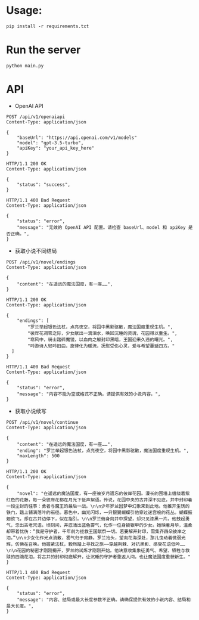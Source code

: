 # Usage:

`pip install -r requirements.txt`

# Run the server

`python main.py`

# API
- OpenAI API 
```http request
POST /api/v1/openaiapi
Content-Type: application/json

{
    "baseUrl": "https://api.openai.com/v1/models"
    "model": "gpt-3.5-turbo",
    "apiKey": "your_api_key_here"
}
```
```http response
HTTP/1.1 200 OK
Content-Type: application/json

{
    "status": "success",
}
```
```http response
HTTP/1.1 400 Bad Request
Content-Type: application/json

{
    "status": "error",
    "message": "无效的 OpenAI API 配置。请检查 baseUrl、model 和 apiKey 是否正确。",
}
```

- 获取小说不同结局
```http request
POST /api/v1/novel/endings
Content-Type: application/json

{
    "content": "在遥远的魔法国度，有一座……",
}
```
```http response
HTTP/1.1 200 OK
Content-Type: application/json

{
    "endings": [
        "罗兰举起银色法杖，点亮夜空，将园中黑影驱散，魔法国度重现生机。",
        "彼岸花凋零之际，少女献出一滴泪水，唤回沉睡的灵魂，花园得以重生。",
        "寒风中，骑士踏碎魔镜，以血肉之躯封印黑暗，王国迎来久违的曙光。",
        "吟游诗人轻吟旧曲，旋律化为暖流，抚慰受伤心灵，爱与希望蔓延四方。"
  ]
}
```
```http response
HTTP/1.1 400 Bad Request
Content-Type: application/json

{
    "status": "error",
    "message": "内容不能为空或格式不正确。请提供有效的小说内容。",
}
```

- 获取小说续写
```http request
POST /api/v1/novel/continue
Content-Type: application/json

{
    "content": "在遥远的魔法国度，有一座……",
    "ending": "罗兰举起银色法杖，点亮夜空，将园中黑影驱散，魔法国度重现生机。",
    "maxLength": 500
}
```
```http response
HTTP/1.1 200 OK
Content-Type: application/json

{
    "novel": "在遥远的魔法国度，有一座被岁月遗忘的彼岸花园。漫长的围墙上缠绕着紫红色的花藤，每一朵彼岸花都在月光下低声絮语。传说，花园中央的古井深不见底，井中封印着一段尘封的往事：勇者与魔王的最后一战。\n\n少年罗兰因梦中幻象来到此地。他推开生锈的铁门，踏上铺满落叶的石径。暮色中，幽光闪烁，一只银翼蝴蝶引他穿过迷宫般的花丛。蝴蝶振翅欲飞，却在古井边停下，似在指引。\n\n罗兰俯身向井中探望，却只见漆黑一片。他鼓起勇气，念出古老咒语。顷刻间，井底涌出蓝色雾气，化作一位身披银甲的少女。她映着月华，温柔却带着忧伤：“我是守护者，千年前为拯救王国献祭一切。若要解开封印，需集齐四朵彼岸之泪。”\n\n少女化作光点消散，雾气归于寂静。罗兰抬头，望向花海深处，那儿曳动着微弱光辉，仿佛在召唤。他握紧法杖，毅然踏上寻找之旅——穿越荆棘、对抗黑影、感受花语低吟……\n\n花园的秘密才刚刚揭开，罗兰的试炼才刚刚开始。他决意收集象征勇气、希望、牺牲与救赎的四滴花泪，将古井的封印彻底解开，让沉睡的守护者重返人间，也让魔法国度重获新生。"
}
```
```http response
HTTP/1.1 400 Bad Request
Content-Type: application/json

{
    "status": "error",
    "message": "内容、结局或最大长度参数不正确。请确保提供有效的小说内容、结局和最大长度。",
}
```